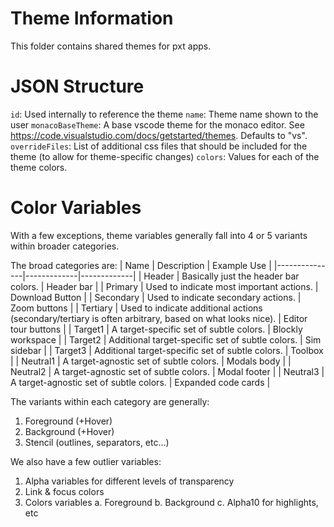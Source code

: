 # Theme Information

This folder contains shared themes for pxt apps.

# JSON Structure

`id`: Used internally to reference the theme
`name`: Theme name shown to the user
`monacoBaseTheme`: A base vscode theme for the monaco editor. See https://code.visualstudio.com/docs/getstarted/themes. Defaults to "vs".
`overrideFiles`: List of additional css files that should be included for the theme (to allow for theme-specific changes)
`colors`: Values for each of the theme colors.

# Color Variables
With a few exceptions, theme variables generally fall into 4 or 5 variants within broader categories.

The broad categories are:
| Name          | Description | Example Use |
|---------------|-------------|-------------|
| Header        | Basically just the header bar colors. | Header bar |
| Primary       | Used to indicate most important actions. | Download Button |
| Secondary     | Used to indicate secondary actions. | Zoom buttons |
| Tertiary      | Used to indicate additional actions (secondary/tertiary is often arbitrary, based on what looks nice). | Editor tour buttons |
| Target1       | A target-specific set of subtle colors. | Blockly workspace |
| Target2       | Additional target-specific set of subtle colors. | Sim sidebar |
| Target3       | Additional target-specific set of subtle colors. | Toolbox |
| Neutral1      | A target-agnostic set of subtle colors. | Modals body |
| Neutral2      | A target-agnostic set of subtle colors. | Modal footer |
| Neutral3      | A target-agnostic set of subtle colors. | Expanded code cards |

The variants within each category are generally:
1. Foreground (+Hover)
2. Background (+Hover)
3. Stencil (outlines, separators, etc…)

We also have a few outlier variables:
1. Alpha variables for different levels of transparency
2. Link & focus colors
3. Colors variables
    a. Foreground
    b. Background
    c. Alpha10 for highlights, etc
